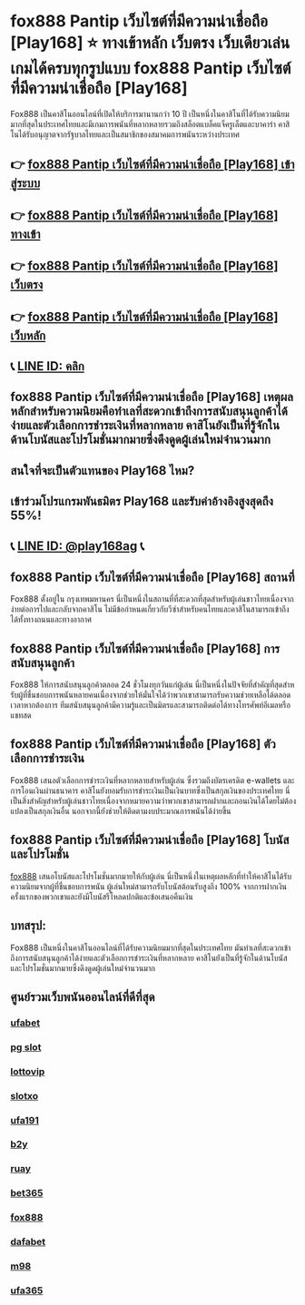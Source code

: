 
# fox888 Pantip เว็บไซต์ที่มีความน่าเชื่อถือ [Play168] ⭐ ทางเข้าหลัก เว็บตรง เว็บเดียวเล่นเกมได้ครบทุกรูปแบบ fox888 Pantip เว็บไซต์ที่มีความน่าเชื่อถือ [Play168]

Fox888 เป็นคาสิโนออนไลน์ที่เปิดให้บริการมานานกว่า 10 ปี เป็นหนึ่งในคาสิโนที่ได้รับความนิยมมากที่สุดในประเทศไทยและมีเกมการพนันที่หลากหลายรวมถึงสล็อตแบล็คแจ็ครูเล็ตและบาคาร่า คาสิโนได้รับอนุญาตจากรัฐบาลไทยและเป็นสมาชิกของสมาคมการพนันระหว่างประเทศ

## 👉 [fox888 Pantip เว็บไซต์ที่มีความน่าเชื่อถือ [Play168] เข้าสู่ระบบ](https://bit.ly/3TCj9rY)
## 👉 [fox888 Pantip เว็บไซต์ที่มีความน่าเชื่อถือ [Play168] ทางเข้า](https://bit.ly/3TCj9rY)
## 👉 [fox888 Pantip เว็บไซต์ที่มีความน่าเชื่อถือ [Play168] เว็บตรง](https://bit.ly/3TCj9rY)
## 👉 [fox888 Pantip เว็บไซต์ที่มีความน่าเชื่อถือ [Play168] เว็บหลัก](https://bit.ly/3TCj9rY)
## 📞 [LINE ID: คลิก](https://line.me/R/ti/p/@342mcrfd)

## fox888 Pantip เว็บไซต์ที่มีความน่าเชื่อถือ [Play168] เหตุผลหลักสําหรับความนิยมคือทําเลที่สะดวกเข้าถึงการสนับสนุนลูกค้าได้ง่ายและตัวเลือกการชําระเงินที่หลากหลาย คาสิโนยังเป็นที่รู้จักในด้านโบนัสและโปรโมชั่นมากมายซึ่งดึงดูดผู้เล่นใหม่จํานวนมาก

## สนใจที่จะเป็นตัวแทนของ Play168 ไหม?
## เข้าร่วมโปรแกรมพันธมิตร Play168 และรับค่าอ้างอิงสูงสุดถึง 55%!
## 📞 [LINE ID: @play168ag](https://bit.ly/3RSGiFl) 📞

## fox888 Pantip เว็บไซต์ที่มีความน่าเชื่อถือ [Play168] สถานที่

Fox888 ตั้งอยู่ใน กรุงเทพมหานคร นี่เป็นหนึ่งในสถานที่ที่สะดวกที่สุดสําหรับผู้เล่นชาวไทยเนื่องจากง่ายต่อการไปและกลับจากคาสิโน ไม่มีข้อกําหนดเกี่ยวกับวีซ่าสําหรับคนไทยและคาสิโนสามารถเข้าถึงได้ทั้งทางถนนและทางอากาศ

## fox888 Pantip เว็บไซต์ที่มีความน่าเชื่อถือ [Play168] การสนับสนุนลูกค้า

Fox888 ให้การสนับสนุนลูกค้าตลอด 24 ชั่วโมงทุกวันแก่ผู้เล่น นี่เป็นหนึ่งในปัจจัยที่สําคัญที่สุดสําหรับผู้ที่ชื่นชอบการพนันหลายคนเนื่องจากช่วยให้มั่นใจได้ว่าพวกเขาสามารถรับความช่วยเหลือได้ตลอดเวลาหากต้องการ ทีมสนับสนุนลูกค้ามีความรู้และเป็นมิตรและสามารถติดต่อได้ทางโทรศัพท์อีเมลหรือแชทสด

## fox888 Pantip เว็บไซต์ที่มีความน่าเชื่อถือ [Play168] ตัวเลือกการชําระเงิน

Fox888 เสนอตัวเลือกการชําระเงินที่หลากหลายสําหรับผู้เล่น ซึ่งรวมถึงบัตรเครดิต e-wallets และการโอนเงินผ่านธนาคาร คาสิโนยังยอมรับการชําระเงินเป็นเงินบาทซึ่งเป็นสกุลเงินของประเทศไทย นี่เป็นสิ่งสําคัญสําหรับผู้เล่นชาวไทยเนื่องจากหมายความว่าพวกเขาสามารถฝากและถอนเงินได้โดยไม่ต้องแปลงเป็นสกุลเงินอื่น นอกจากนี้ยังช่วยให้ติดตามงบประมาณการพนันได้ง่ายขึ้น

## fox888 Pantip เว็บไซต์ที่มีความน่าเชื่อถือ [Play168] โบนัสและโปรโมชั่น

[fox888](https://atom.io/packages/fox888) เสนอโบนัสและโปรโมชั่นมากมายให้กับผู้เล่น นี่เป็นหนึ่งในเหตุผลหลักที่ทําให้คาสิโนได้รับความนิยมจากผู้ที่ชื่นชอบการพนัน ผู้เล่นใหม่สามารถรับโบนัสต้อนรับสูงถึง 100% จากการฝากเงินครั้งแรกของพวกเขาและยังมีโบนัสรีโหลดปกติและข้อเสนอคืนเงิน

## บทสรุป:

Fox888 เป็นหนึ่งในคาสิโนออนไลน์ที่ได้รับความนิยมมากที่สุดในประเทศไทย มันทําเลที่สะดวกเข้าถึงการสนับสนุนลูกค้าได้ง่ายและตัวเลือกการชําระเงินที่หลากหลาย คาสิโนยังเป็นที่รู้จักในด้านโบนัสและโปรโมชั่นมากมายซึ่งดึงดูดผู้เล่นใหม่จํานวนมาก

## ศูนย์รวมเว็บพนันออนไลน์ที่ดีที่สุด
### [ufabet](https://atom.io/packages/ufabet)
### [pg slot](https://atom.io/themes/pg%20slot)
### [lottovip](https://atom.io/packages/lottovip)
### [slotxo](https://atom.io/packages/slotxo)
### [ufa191](https://atom.io/packages/ufa191)
### [b2y](https://atom.io/packages/b2y)
### [ruay](https://atom.io/themes/ruay)
### [bet365](https://atom.io/packages/bet365)
### [fox888](https://atom.io/packages/fox888)
### [dafabet](https://atom.io/packages/dafabet)
### [m98](https://atom.io/packages/m98)
### [ufa365](https://atom.io/packages/ufa365)